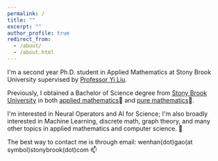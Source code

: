 ```yaml
---
permalink: /
title: ""
excerpt: ""
author_profile: true
redirect_from: 
  - /about/
  - /about.html
---
```

I'm a second year Ph.D. student in Applied Mathematics at Stony Brook University supervised by [Professor Yi Liu](https://jacoblau0513.github.io/). 

Previously, I obtained a Bachelor of Science degree from [Stony Brook University](https://www.stonybrook.edu/) in both [applied mathematics](https://www.stonybrook.edu/commcms/ams/)📙 and [pure mathematics](http://www.math.stonybrook.edu/)📕.

I'm interested in Neural Operators and AI for Science; I'm also broadly interested in Machine Learning, discrete math, graph theory, and many other topics in applied mathematics and computer science. 👀


 
The best way to contact me is through email: wenhan(dot)gao(at symbol)stonybrook(dot)com 📫  

